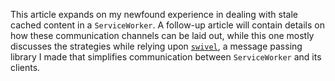 This article expands on my newfound experience in dealing with stale cached content in a `ServiceWorker`. A follow-up article will contain details on how these communication channels can be laid out, while this one mostly discusses the strategies while relying upon [`swivel`][1], a message passing library I made that simplifies communication between `ServiceWorker` and its clients.

[1]: https://github.com/bevacqua/swivel "bevacqua/swivel on GitHub"
